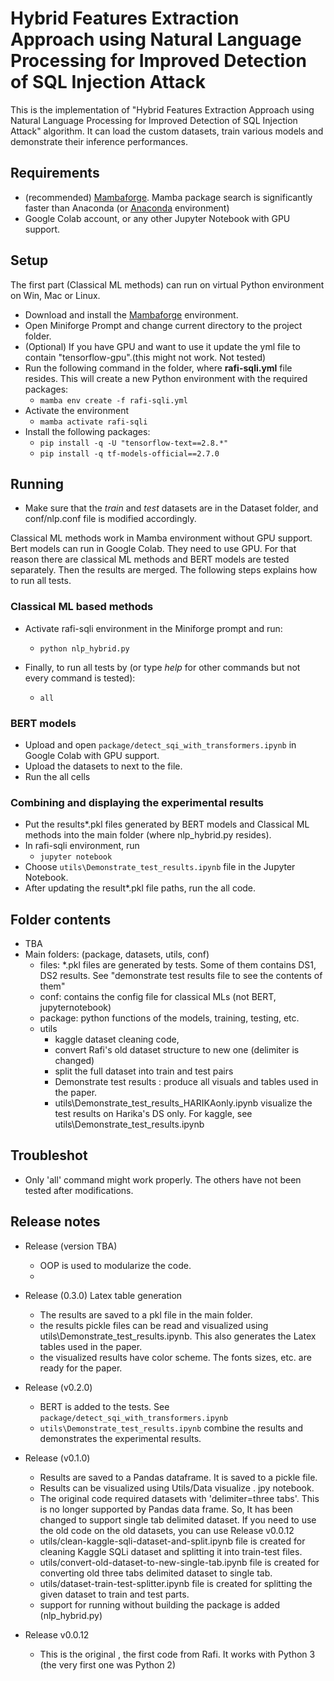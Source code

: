 # Hybrid Features Extraction Approach using Natural Language Processing for Improved Detection of SQL Injection Attack

This is the implementation of "Hybrid Features Extraction Approach using Natural Language Processing for Improved Detection of SQL Injection Attack" algorithm. It can load the custom datasets, train various models and demonstrate their inference performances. 
## Requirements  

- (recommended) [Mambaforge](https://github.com/conda-forge/miniforge#mambaforge). Mamba package search is significantly faster than Anaconda (or [Anaconda](https://www.anaconda.com/products/distribution) environment)
- Google Colab account, or any other Jupyter Notebook with GPU support.
## Setup
The first part (Classical ML methods) can run on virtual Python environment on Win, Mac or Linux.

- Download and install the [Mambaforge](https://github.com/conda-forge/miniforge#mambaforge) environment.
- Open Miniforge Prompt and change current directory to the project folder. 
- (Optional) If you have GPU and want to use it update the yml file to contain "tensorflow-gpu".(this might not work. Not tested)
- Run the following command in the folder, where **rafi-sqli.yml** file resides. This will create a new Python environment with the required packages:
    -  ``` mamba env create -f rafi-sqli.yml ```
- Activate the environment
    - ``` mamba activate rafi-sqli ```
- Install the following packages:
    - ``` pip install -q -U "tensorflow-text==2.8.*" ```
    - ``` pip install -q tf-models-official==2.7.0 ```


## Running
- Make sure that the *train* and *test* datasets are in the Dataset folder, and conf/nlp.conf file is modified accordingly.

Classical ML methods work in Mamba environment without GPU support. Bert models can run in Google Colab. They need to use GPU. For that reason there are classical ML methods and BERT models are tested separately. Then the results are merged. The following steps explains how to run all tests.

### Classical ML based methods
- Activate rafi-sqli environment in the Miniforge prompt and run:
    - ``` python nlp_hybrid.py ```

- Finally, to run all tests by (or type *help* for other commands but not every command is tested):
    - ``` all ```

### BERT models
- Upload and open ``` package/detect_sqi_with_transformers.ipynb ```  in Google Colab with GPU support.
- Upload the datasets to next to the file.
- Run the all cells

### Combining and displaying the experimental results

- Put the results*.pkl files generated by BERT models and Classical ML methods into the main folder (where nlp_hybrid.py resides).
- In rafi-sqli environment, run
  - ``` jupyter notebook ```
- Choose ``` utils\Demonstrate_test_results.ipynb ``` file in the Jupyter Notebook.
- After updating the result*.pkl file paths, run the all code.

## Folder contents
- TBA
- Main folders: (package, datasets, utils, conf)
  - files: *.pkl files are generated by tests. Some of them contains DS1, DS2 results. See "demonstrate test results file to see the contents of them"
  - conf: contains the config file for classical MLs (not BERT, jupyternotebook)
  - package: python functions of the models, training, testing, etc.
  - utils   
    - kaggle dataset cleaning code,
    - convert Rafi's old dataset structure to new one (delimiter is changed)
    - split the full dataset into train and test pairs
    - Demonstrate test results : produce all visuals and tables used in the paper.
    - utils\Demonstrate_test_results_HARIKAonly.ipynb visualize the test results on Harika's DS only. For kaggle, see utils\Demonstrate_test_results.ipynb
## Troubleshot

- Only 'all' command might work properly. The others have not been tested after modifications.
## Release notes
- Release (version TBA)
  - OOP is used to modularize the code.
  - 
- Release (0.3.0) Latex table generation
  - The results are saved to a pkl file in the main folder.
  - the results pickle files can be read and visualized using utils\Demonstrate_test_results.ipynb. This also generates the Latex tables used in the paper.
  - the visualized results have color scheme. The fonts sizes, etc. are ready for the paper.
- Release (v0.2.0)
    - BERT is added to the tests. See ``` package/detect_sqi_with_transformers.ipynb ```
    - ``` utils\Demonstrate_test_results.ipynb ``` combine the results and demonstrates the experimental results.
- Release (v0.1.0)
    - Results are saved to a Pandas dataframe. It is saved to a pickle file.
    - Results can be visualized using Utils/Data visualize . jpy notebook.
    - The original code required datasets with 'delimiter=three tabs'. This is no longer supported by Pandas data frame. So, It has been changed to support single tab delimited dataset. If you need to use the old code on the old datasets, you can use Release v0.0.12
	- utils/clean-kaggle-sqli-dataset-and-split.ipynb file is created for cleaning Kaggle SQLi dataset and splitting it into train-test files.
	- utils/convert-old-dataset-to-new-single-tab.ipynb file is created for converting old three tabs delimited dataset to single tab.
	- utils/dataset-train-test-splitter.ipynb file is created for splitting the given dataset to train and test parts.
	- support for running without building the package is added (nlp_hybrid.py)

- Release v0.0.12

    - This is the original , the first code from Rafi. It works with Python 3 (the very first one was Python 2)


 
